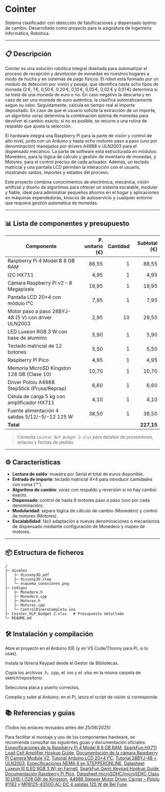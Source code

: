 # Cointer

Sistema clasificador con detección de falsificaciones y dispensado óptimo de cambio. Desarrollado como proyecto para la asignatura de Ingeniería Informática, Robótica.

---

## 📋 Descripción

Cointer es una solución robótica integral diseñada para automatizar el proceso de recepción y devolución de monedas en nuestros hogares a modo de hucha y en sistemas de pago físicos. El robot está formado por un módulo de detección por visión y pesaje, que identifica hasta ocho tipos de moneda (2 €, 1 €, 0,50 €, 0,20 €, 0,10 €, 0,05 €, 0,02 € y 0,01 €) determina si se trata de una moneda de euro o no. En caso negativo la descarta y en caso de ser una moneda de euro auténtica, la clasifica automáticamente segun su valor. Seguidamente, calcula en tiempo real el importe depositado. En caso de que el usuario solicite la extracción de un importe, un algoritmo voraz determina la combinación óptima de monedas para devolver el cambio exacto; si no es posible, se recurre a una rutina de respaldo que ajusta la selección.

El hardware integra una Raspberry Pi para la parte de visión y control de alto nivel, junto con un Arduino y hasta ocho motores paso a paso (uno por denominación) manejados por drivers A4988 o ULN2003 para el dispensado mecánico. La parte de software está estructurada en módulos: Monedero, para la lógica de cálculo y gestión de inventario de monedas, y Motores, para el control preciso de cada actuador. Además, un teclado matricial y una pantalla LCD permiten la interacción con el usuario, mostrando saldos, importes y estados del proceso.

Este proyecto combina conocimientos de electrónica, mecánica, visión artificial y diseño de algoritmos para ofrecer un sistema escalable, modular y fiable, ideal para administrar pequeños ahorros en el hogar y aplicaciones en máquinas expendedoras, kioscos de autoservicio y cualquier entorno que requiera gestión automática de monedas.

---

## 📊 Lista de componentes y presupuesto

| Componente                                                            | P. unitario (€) | Cantidad | Subtotal (€) |
| --------------------------------------------------------------------- | ---------------:| --------:| ------------:|
| Raspberry Pi 4 Model B 8 GB RAM                                       |           88,55 |        1 |         88,55 |
| I2C HX711                                                             |            4,95 |        1 |         4,95 |
| Cámara Raspberry Pi v2 – 8 Megapixels                                 |           19,95 |        1 |        19,95 |
| Pantalla LCD 20×4 con módulo I²C                                       |            7,95 |        1 |         7,95 |
| Motor paso a paso 28BYJ-48 (5 V) con driver ULN2003                   |            2,95 |       10 |        29,50 |
| LED Luxeon RGB 3 W con base de aluminio                               |            5,90 |        1 |         5,90 |
| Teclado matricial de 12 botones                                       |            5,50 |        1 |         5,50 |
| Raspberry Pi Pico                                                      |            4,95 |        1 |         4,95 |
| Memoria MicroSD Kingston 128 GB (Clase 10)                            |           10,70 |        1 |        10,70 |
| Driver Pololu A4988 StepStick (Prusa/Reprap)                          |            6,60 |        1 |         6,60 |
| Célula de carga 5 kg con amplificador HX711                           |            4,10 |        1 |         4,10 |
| Fuente alimentación 4 salidas 5/12/−5/−12 125 W                       |           38,50 |        1 |        38,50 |
| **Total**                                                             |                 |          |      **227,15** |

> Consulta `Cointer_RLP_Budget 2.xlsx` para detalles de proveedores, enlaces y fechas de pedido.

---

## ⚙️ Características

- **Lectura de saldo**: muestra por Serial el total de euros disponible.  
- **Entrada de importe**: teclado matricial 4×4 para introducir cantidades con coma (‘*’).  
- **Algoritmo de cambio**: voraz con respaldo y reversión si no hay cambio exacto.  
- **Dispensado**: control de hasta 8 motores paso a paso (uno por cada denominación).  
- **Modularidad**: separa lógica de cálculo de cambio (Monedero) y control de motores (Motores).
- **Escalabilidad**: fácil adaptación a nuevas denominaciones o mecanismos de dispensado mediante configuración de Monedero y mapeo de motores.

---

## 📦 Estructura de ficheros

```text
/  
├─ diseños
│   ├─ disseny3D.pdf
│   ├─ disseny3D.step
│   └─ esquema_conexiones.png
├─ codigos
│   ├─ Monedero.h         
│   ├─ Monedero.cpp       
│   ├─ Motores.h          
│   ├─ Motores.cpp        
│   └─ ControlDineroCompleto.ino  
├─ Cointer_RLP_Budget 2.xlsx   # Presupuesto detallado
└─ README.md       
```


## 🛠️ Instalación y compilación
Abre el proyecto en el Arduino IDE (y en VS Code/Thonny para Pi, si lo usas).

Instala la librería Keypad desde el Gestor de Bibliotecas.

Copia los archivos .h, .cpp, el .ino y el .xlsx en la misma carpeta de sketch/repositorio.

Selecciona placa y puerto correctos.

Compila y sube al Arduino; en el Pi, lanza el script de visión si corresponde.

## 📚 Referencias y guías

(Todos los enlaces revisados antes del 25/06/2025)

Para facilitar el montaje y uso de los componentes hardware, se recomienda consultar las siguientes guías y documentación oficiales: [Especificaciones de la Raspberry Pi 4 Model B 8 GB RAM](https://www.raspberrypi.com/products/raspberry-pi-4-model-b/specifications/), [SparkFun HX711 Load Cell Amplifier Hookup Guide](https://learn.sparkfun.com/tutorials/load-cell-amplifier-hx711-breakout-hookup-guide/all), [Documentación de la cámara Raspberry Pi Camera Module V2](https://www.raspberrypi.com/documentation/accessories/camera.html), [Tutorial Arduino LCD 20×4 I²C](https://arduinogetstarted.com/tutorials/arduino-lcd-20x4), [Tutorial 28BYJ-48 + ULN2003](https://m.youtube.com/watch?v=avrdDZD7qEQ), [Especificaciones NEMA 8 en STEPPERONLINE](https://www.omc-stepperonline.com/nema-8-stepper-motor?srsltid=AfmBOoqmatzuIH-c4meWoDXIdkfjG1Q7wuN6U2wMUQBZ23sFILkp7VJc), [Datasheet Luxeon III (LED RGB 3 W) en Farnell](https://www.farnell.com/datasheets/38512.pdf), [SparkFun Qwiic Keypad Hookup Guide](https://learn.sparkfun.com/tutorials/qwiic-keypad-hookup-guide/all), [Documentación Raspberry Pi Pico](https://www.raspberrypi.com/documentation/microcontrollers/raspberry-pi-pico.html), [Datasheet microSDHC/microSDXC Class 10 UHS-I (128 GB) de Kingston](https://www.kingston.com/datasheets/SDC10G2_us.pdf), [A4988 Stepper Motor Driver Carrier – Pololu #1182](https://www.pololu.com/product/1182) y [MPB125-4350G AC-DC 4 salidas 125 W de Bel Fuse](https://www.belfuse.com/products/power-supplies/ac-dc-converters/mpb125-4350g).




